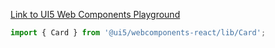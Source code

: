 [Link to UI5 Web Components Playground](https://sap.github.io/ui5-webcomponents/playground/components/Card)

```jsx
import { Card } from '@ui5/webcomponents-react/lib/Card';
```
